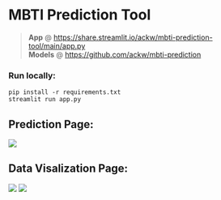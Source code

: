 # MBTI Prediction Tool

> **App** @ https://share.streamlit.io/ackw/mbti-prediction-tool/main/app.py <br>
> **Models** @ https://github.com/ackw/mbti-prediction

### Run locally:
`pip install -r requirements.txt`
<br>
`streamlit run app.py `

## Prediction Page:
<img src="https://user-images.githubusercontent.com/69747121/154801469-c2ea777b-ade3-4584-bc42-e8dfebf73750.png">

## Data Visalization Page:
<img src="https://user-images.githubusercontent.com/69747121/154801475-4f624f5d-0ea9-4dff-a609-15a366478cd9.png">
<img src="https://user-images.githubusercontent.com/69747121/154801473-9c4a35c5-8bba-430f-8d81-7979fb5629ab.png">
